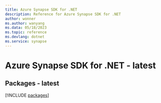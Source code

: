 ```yaml
---
title: Azure Synapse SDK for .NET
description: Reference for Azure Synapse SDK for .NET
author: wonner
ms.author: wanyang
ms.data: 05/18/2023
ms.topic: reference
ms.devlang: dotnet
ms.service: synapse
---
```

# Azure Synapse SDK for .NET - latest
## Packages - latest
[!INCLUDE [packages](synapse-index.md)]